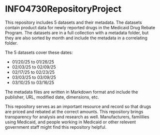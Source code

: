 # INFO4730RepositoryProject

This repository includes 5 datasets and their metadata. The datasets contain product data for newly reported drugs in the Medicaid Drug Rebate Program. 
The datasets are in a full collection with a metadata folder, but they are also sorted by month and include the metadata in a correlating folder. <br>

The 5 datasets cover these dates:<br>
- 01/20/25 to 01/26/25
- 02/03/25 to 02/09/25
- 02/17/25 to 02/23/25
- 03/03/25 to 03/09/25
- 03/10/25 to 03/16/25

The metadata files are written in Markdown format and include the publisher, URL, modified date, dimensions, etc.<br>

This repository serves as an important resource and record so that drugs are priced and rebated at the correct amounts. This repository brings transparency for analysis 
and research as well. Manufacturers, famililies using Medicaid, and people working in Medicaid or other relevent government staff might find this repository helpful. 

